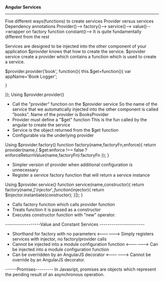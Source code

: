 ******Angular Services******
****************************

Five different ways(functions) to create services
Provider versus services
Dependency annotations
	Provider()-->
	factory()-->
	service()-->
	value()-->wrapper on factory function
	constant()--> It is quite fundamentally different from the rest
	
Services are designed to be injected into the other component of your application
$provider knows that how to create the service. $provider service create a provider which contains a function 
which is used to create a service.

$provider.provider('book', function(){
	this.$get=function(){
		var appName='Book Logger';

	}	
});
Using $provider.provider()
* Call the "provider" function on the $provider service
	So the name of the service that we automatically injected into the other component is called "books".
	Name of the provider is BooksProvider
* Provider must define a "$get" function
	This is the fun called by the angular to create the service
* Service is the object returned from the $get function
* Configurable  via the underlying provider

Using $provider.factory()
	function factory(name,factoryFn,enforce){
		return provider(name,{
			$get:enforce !== false ? enforceReturnValue(name,factoryFn):factoryFn
		});
	}
* Simpler version of provider when additional configuration is unnecessary
* Register a service factory function that will return a service instance

Using $provider.service()
	function service(name,constructor){
		return factory(name,['$injector',function($injector){
			return $injector.instantiate(constructor);
		}]);
	}
* Calls factory function which calls provider function
* Treats function it is passed as a constructor
* Executes constructor function with "new" operator.


------------------Value and Constant Services -----------------------
* Shorthand for factory with no parameters <------> Simply registers services with injector, no factory/provider calls
* Cannot be injected into a module configuration function <------> Can be injected into a module configuration function
* Can be overridden by an AngularJS decorator <------> Cannot be override by an AngularJS decorator.

------Promises---------
In Javasript, promises are objects which represent the pending result of an asynchronous operation.


    
